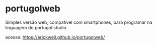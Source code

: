# portugolweb
Simples versão web, compatível com smartphones, para programar na linguagem do portugol studio.

acesse: <a>https://erickweil.github.io/portugolweb/</a>
